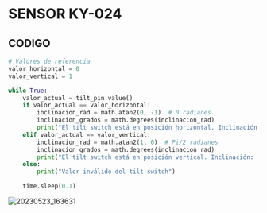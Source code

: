  # SENSOR KY-024
 ## CODIGO  
```Python
# Valores de referencia
valor_horizontal = 0
valor_vertical = 1

while True:
    valor_actual = tilt_pin.value()
    if valor_actual == valor_horizontal:
        inclinacion_rad = math.atan2(0, -1)  # 0 radianes
        inclinacion_grados = math.degrees(inclinacion_rad)
        print("El tilt switch está en posición horizontal. Inclinación: {:.2f} grados".format(inclinacion_grados))
    elif valor_actual == valor_vertical:
        inclinacion_rad = math.atan2(1, 0)  # Pi/2 radianes
        inclinacion_grados = math.degrees(inclinacion_rad)
        print("El tilt switch está en posición vertical. Inclinación: {:.2f} grados".format(inclinacion_grados))
    else:
        print("Valor inválido del tilt switch")

    time.sleep(0.1)

 ```
 
 
![20230523_163631](https://github.com/Estefanny1/Temple-sensores_Equipo2/assets/124211869/91f1dbf4-869c-4c22-9bff-44237391716b)
